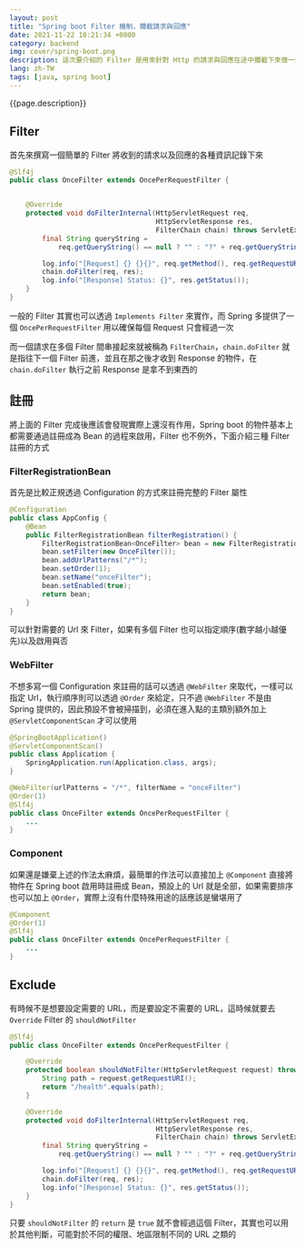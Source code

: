 ```yaml
---
layout: post
title: "Spring boot Filter 機制，攔截請求與回應"
date: 2021-11-22 10:21:34 +0800
category: backend
img: cover/spring-boot.png
description: 這次要介紹的 Filter 是用來針對 Http 的請求與回應在途中攔截下來做一些處理，運作邏輯上有一點像先前寫過的 AOP，但 AOP 是以 Method 為視角去攔截，而 Filter 則是以 Servlet 的層級來攔截，應用的場景會稍有不同
lang: zh-TW
tags: [java, spring boot]
---
```


{{page.description}}

## Filter

首先來撰寫一個簡單的 Filter 將收到的請求以及回應的各種資訊記錄下來

```java
@Slf4j
public class OnceFilter extends OncePerRequestFilter {


    @Override
    protected void doFilterInternal(HttpServletRequest req,
                                    HttpServletResponse res,
                                    FilterChain chain) throws ServletException, IOException {
        final String queryString =
            req.getQueryString() == null ? "" : "?" + req.getQueryString();

        log.info("[Request] {} {}{}", req.getMethod(), req.getRequestURI(), queryString);
        chain.doFilter(req, res);
        log.info("[Response] Status: {}", res.getStatus());
    }
}
```

一般的 Filter 其實也可以透過 `Implements Filter` 來實作，而 Spring 多提供了一個 `OncePerRequestFilter` 用以確保每個 Request 只會經過一次

而一個請求在多個 Filter 間串接起來就被稱為 `FilterChain`，`chain.doFilter` 就是指往下一個 Filter 前進，並且在那之後才收到 Response 的物件，在 `chain.doFilter` 執行之前 Response 是拿不到東西的

## 註冊

將上面的 Filter 完成後應該會發現實際上還沒有作用，Spring boot 的物件基本上都需要通過註冊成為 Bean 的過程來啟用，Filter 也不例外，下面介紹三種 Filter 註冊的方式

### FilterRegistrationBean

首先是比較正規透過 Configuration 的方式來註冊完整的 Filter 屬性

```java
@Configuration
public class AppConfig {
    @Bean
    public FilterRegistrationBean filterRegistration() {
        FilterRegistrationBean<OnceFilter> bean = new FilterRegistrationBean<>();
        bean.setFilter(new OnceFilter());
        bean.addUrlPatterns("/*");
        bean.setOrder(1);
        bean.setName("onceFilter");
        bean.setEnabled(true);
        return bean;
    }
}
```

可以針對需要的 Url 來 Filter，如果有多個 Filter 也可以指定順序(數字越小越優先)以及啟用與否

### WebFilter

不想多寫一個 Configuration 來註冊的話可以透過 `@WebFilter` 來取代，一樣可以指定 Url，執行順序則可以透過 `@Order` 來給定，只不過 `@WebFilter` 不是由 Spring 提供的，因此預設不會被掃描到，必須在進入點的主類別額外加上 `@ServletComponentScan` 才可以使用

```java
@SpringBootApplication()
@ServletComponentScan()
public class Application {
    SpringApplication.run(Application.class, args);
}

@WebFilter(urlPatterns = "/*", filterName = "onceFilter")
@Order(1)
@Slf4j
public class OnceFilter extends OncePerRequestFilter {
    ...
}
```

### Component

如果還是嫌棄上述的作法太麻煩，最簡單的作法可以直接加上 `@Component` 直接將物件在 Spring boot 啟用時註冊成 Bean，預設上的 Url 就是全部，如果需要排序也可以加上 `@Order`，實際上沒有什麼特殊用途的話應該是蠻堪用了

```java
@Component
@Order(1)
@Slf4j
public class OnceFilter extends OncePerRequestFilter {
    ...
}
```

## Exclude

有時候不是想要設定需要的 URL，而是要設定不需要的 URL，這時候就要去 `Override` Filter 的 `shouldNotFilter`

```java
@Slf4j
public class OnceFilter extends OncePerRequestFilter {

    @Override
    protected boolean shouldNotFilter(HttpServletRequest request) throws ServletException {
        String path = request.getRequestURI();
        return "/health".equals(path);
    }

    @Override
    protected void doFilterInternal(HttpServletRequest req,
                                    HttpServletResponse res,
                                    FilterChain chain) throws ServletException, IOException {
        final String queryString =
            req.getQueryString() == null ? "" : "?" + req.getQueryString();

        log.info("[Request] {} {}{}", req.getMethod(), req.getRequestURI(), queryString);
        chain.doFilter(req, res);
        log.info("[Response] Status: {}", res.getStatus());
    }
}
```

只要 `shouldNotFilter` 的 `return` 是 `true` 就不會經過這個 Filter，其實也可以用於其他判斷，可能對於不同的權限、地區限制不同的 URL 之類的
